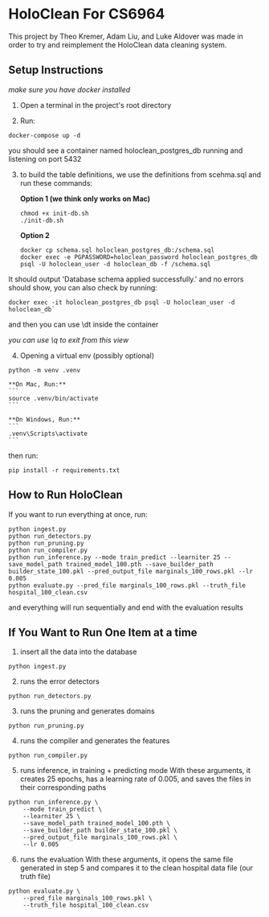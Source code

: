 # HoloClean For CS6964

This project by Theo Kremer, Adam Liu, and Luke Aldover was made in order to try and reimplement the HoloClean data cleaning system.

## Setup Instructions

*make sure you have docker installed*

1) Open a terminal in the project's root directory 

2) Run:
```
docker-compose up -d
```
you should see a container named holoclean_postgres_db running and listening on port 5432

3) to build the table definitions, we use the definitions from scehma.sql and run these commands: 

    **Option 1 (we think only works on Mac)**
    ```
    chmod +x init-db.sh
    ./init-db.sh
    ```

    **Option 2**
    ```
    docker cp schema.sql holoclean_postgres_db:/schema.sql
    docker exec -e PGPASSWORD=holoclean_password holoclean_postgres_db psql -U holoclean_user -d holoclean_db -f /schema.sql
    ```

It should output 'Database schema applied successfully.' and no errors should show, you can also check by running:

```
docker exec -it holoclean_postgres_db psql -U holoclean_user -d holoclean_db`
```

and then you can use \dt inside the container

*you can use \q to exit from this view*

4) Opening a virtual env (possibly optional)
```
python -m venv .venv
```
    **On Mac, Run:**
    ```
    source .venv/bin/activate
    ```

    **On Windows, Run:**
    ```
    .venv\Scripts\activate
    ```

then run:
```
pip install -r requirements.txt
```
## How to Run HoloClean 

If you want to run everything at once, run:

```
python ingest.py
python run_detectors.py    
python run_pruning.py     
python run_compiler.py       
python run_inference.py --mode train_predict --learniter 25 --save_model_path trained_model_100.pth --save_builder_path builder_state_100.pkl --pred_output_file marginals_100_rows.pkl --lr 0.005
python evaluate.py --pred_file marginals_100_rows.pkl --truth_file hospital_100_clean.csv
```

and everything will run sequentially and end with the evaluation results


## If You Want to Run One Item at a time

1) insert all the data into the database
```
python ingest.py
```

2) runs the error detectors
```
python run_detectors.py
```

3) runs the pruning and generates domains
```
python run_pruning.py
```

4) runs the compiler and generates the features
```
python run_compiler.py
```

5) runs inference, in training + predicting mode
With these arguments, it creates 25 epochs, has a learning rate of 0.005, and saves the files in their corresponding paths
```
python run_inference.py \
    --mode train_predict \
    --learniter 25 \
    --save_model_path trained_model_100.pth \
    --save_builder_path builder_state_100.pkl \
    --pred_output_file marginals_100_rows.pkl \
    --lr 0.005
```

6) runs the evaluation
With these arguments, it opens the same file generated in step 5 and compares it to the clean hospital data file (our truth file)
```
python evaluate.py \
    --pred_file marginals_100_rows.pkl \
    --truth_file hospital_100_clean.csv
```
